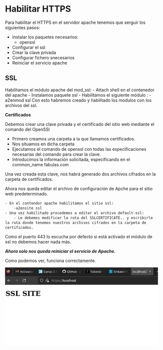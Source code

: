 # Habilitar HTTPS

Para habilitar el HTTPS en el servidor apache tenemos que serguir los siguientes pasos:

- Instalar los paquetes necesarios:
    - openssl
- Configurar el ssl
- Crear la clave privada
- Configurar fichero snecesarios
- Reiniciar el servicio apache
## SSL
 Habilitamos el módulo apache del mod_ssl:
    - Attach shell en el contenedor del apache
    - Instalamos paquete ssl
    - Habilitamos el siguiente módulo :
        -a2enmod ssl
Con esto habremos creado y habilitado los modulos con los archivos del ssl.

**Certificados**

Debemos crear una clave privada y el certificado del sitio web mediante el comando del OpenSSl

- Primero creamos una carpeta a la que llamamos certificados.
- Nos situamos en dicha carpeta
- Ejecutamos el comando de openssl con todas las especificaciones necesarias del comando para crear la clave.
- Introducimos la información solicitada, especificando en el common_name fabulas.com

Una vez creada esta clave, nos habrá generado dos archivos cifrados en la carpeta de certificados.

Ahora nos queda editar el archivo de configuración de Apche para el sitio web predeterminado.

    - En el contendor apache habilitamos el sitio ssl:
        -a2ensite ssl
    - Una vez habilitado procedemos a editar el archivo default-ssl:
        - Le debemos modificar la ruta del SSLCERTIFICATE.. y escribirle la ruta donde tenemos nuestros archivos cifrados en la carpeta de certificados.

Como el puerto 443 lo escucha por defecto si está activado el módulo de ssl no debemos hacer nada más.

***Ahora solo nos queda reiniciar el servicio de Apache.***

Como podemos ver, funciona correctamente.

![https](SSLSITE.png)
